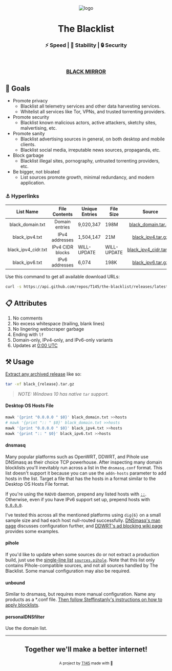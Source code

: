 <div align="center">
  <img src="logo.png"
       alt="logo"
       longdesc="https://github.com/T145/the-blacklist/master/.github/logo.png"
       crossorigin="anonymous"
       referrerpolicy="no-referrer" />
  <h1>The Blacklist</h1>
  <h3>⚡ Speed | 🧱 Stability | 🔒 Security</h3>
  <br>
  <h3><a href="https://github.com/T145/black-mirror">BLACK MIRROR</a></h3>
</div>

## 🥅 Goals

- Promote privacy
  - Blacklist all telemetry services and other data harvesting services.
  - Whitelist all services like Tor, VPNs, and trusted torrenting providers.
- Promote security
  - Blacklist known malicious actors, active attackers, sketchy sites, malvertising, etc.
- Promote sanity
  - Blacklist advertising sources in general, on both desktop and mobile clients.
  - Blacklist social media, irreputable news sources, propaganda, etc.
- Block garbage
  - Blacklist illegal sites, pornography, untrusted torrenting providers, etc.
- Be bigger, not bloated
  - List sources promote growth, minimal redundancy, and modern application.

### ⚓ Hyperlinks

<table>
  <thead>
    <tr>
      <th style="text-align:center">List Name</th>
      <th style="text-align:center">File Contents</th>
      <th>Unique Entries</th>
      <th>File Size</th>
      <th style="text-align:center">Source</th>
    </tr>
  </thead>
  <tbody>
    <tr>
      <td style="text-align:center">black_domain.txt</td>
      <td style="text-align:center">Domain entries</td>
      <td id="domain-count">9,020,347</td>
      <td id="domain-filesize">198M</td>
      <td style="text-align:center"> <a href="https://github.com/T145/the-blacklist/releases/latest/download/black_domain.tar.gz">black_domain.tar.gz</a> </td>
    </tr>
    <tr>
      <td style="text-align:center">black_ipv4.txt</td>
      <td style="text-align:center">IPv4 addresses</td>
      <td id="ipv4-count">1,504,147</td>
      <td id="ipv4-filesize">21M</td>
      <td style="text-align:center"> <a href="https://github.com/T145/the-blacklist/releases/latest/download/black_ipv4.tar.gz">black_ipv4.tar.gz</a> </td>
    </tr>
    <tr>
      <td style="text-align:center">black_ipv4_cidr.txt</td>
      <td style="text-align:center">IPv4 CIDR blocks</td>
      <td id="ipv4-cidr-count">WILL-UPDATE</td>
      <td id="ipv4-cidr-filesize">WILL-UPDATE</td>
      <td style="text-align:center"> <a href="https://github.com/T145/the-blacklist/releases/latest/download/black_ipv4_cidr.tar.gz">black_ipv4_cidr.tar.gz</a> </td>
    </tr>
    <tr>
      <td style="text-align:center">black_ipv6.txt</td>
      <td style="text-align:center">IPv6 addresses</td>
      <td id="ipv6-count">6,074</td>
      <td id="ipv6-filesize">198K</td>
      <td style="text-align:center"> <a href="https://github.com/T145/the-blacklist/releases/latest/download/black_ipv6.tar.gz">black_ipv6.tar.gz</a> </td>
    </tr>
  </tbody>
</table>

Use this command to get all available download URLs:
```bash
curl -s https://api.github.com/repos/T145/the-blacklist/releases/latest | jq -r '.assets[].browser_download_url'
```

## 📋 Attributes

1. No comments
2. No excess whitespace (trailing, blank lines)
3. No lingering webscraper garbage
4. Ending with `lf`
5. Domain-only, IPv4-only, and IPv6-only variants
6. Updates at [0:00 UTC](https://www.timeanddate.com/time/zone/timezone/utc)

## ⚒️ Usage

[Extract any archived release](https://linuxize.com/post/how-to-create-and-extract-archives-using-the-tar-command-in-linux/#extracting-tar-archive) like so:

```bash
tar -xf black_{release}.tar.gz
```
> _NOTE: Windows 10 has native `tar` support._

#### Desktop OS Hosts File

```bash
mawk '{print "0.0.0.0 " $0}' black_domain.txt >>hosts
# mawk '{print ":: " $0}' black_domain.txt >>hosts
mawk '{print "0.0.0.0 " $0}' black_ipv4.txt >>hosts
mawk '{print ":: " $0}' black_ipv6.txt >>hosts
```

#### dnsmasq

Many popular platforms such as OpenWRT, DDWRT, and Pihole use DNSmasq as their choice TCP powerhouse. After inspecting many domain blocklists you'll inevitably run across a list in the `dnsmasq.conf` format. This list doesn't support it because you can use the `addn-hosts` parameter to add hosts in the list.
Target a file that has the hosts in a format similar to the Desktop OS Hosts File format.

If you're using the `RADVD` daemon, prepend any listed hosts with [`::`](https://stackoverflow.com/questions/40189084/what-is-ipv6-for-localhost-and-0-0-0-0). Otherwise, even if you have IPv6 support set up, prepend hosts with [`0.0.0.0`](https://github.com/StevenBlack/hosts#we-recommend-using-0000-instead-of-127001).

I've tested this across all the mentioned platforms using `dig{6}` on a small sample size and had each host null-routed successfully. [DNSmasq's man page](https://thekelleys.org.uk/dnsmasq/docs/dnsmasq-man.html) discusses configuration further, and [DDWRT's ad blocking wiki page](https://wiki.dd-wrt.com/wiki/index.php/Ad_blocking) provides some examples.

#### pihole

If you'd like to update when some sources do or not extract a production build, just use the [single-line list](https://discourse.pi-hole.net/t/how-to-add-blocklists-v5-and-later/32127) [`sources.pihole`](https://github.com/T145/the-blacklist/blob/master/sources/sources.pihole). Note that this list only contains Pihole-compatible sources, and not all sources handled by The Blacklist. Some manual configuration may also be required.

#### unbound

Similar to dnsmasq, but requires more manual configuration. Name any products as a \*.conf file. [Then follow Steffinstanly's instructions on how to apply blocklists](https://medium.com/@steffinstanly/unbound-dns-blocking-3567986a5735).

#### personalDNSfilter

Use the domain list.

---

<div align="center">
  <h2>Together we'll make a better internet!</h2>
  <sub>A project by <a href="https://github.com/T145" target="_blank">T145</a> made with 💖<pub>
</div>

